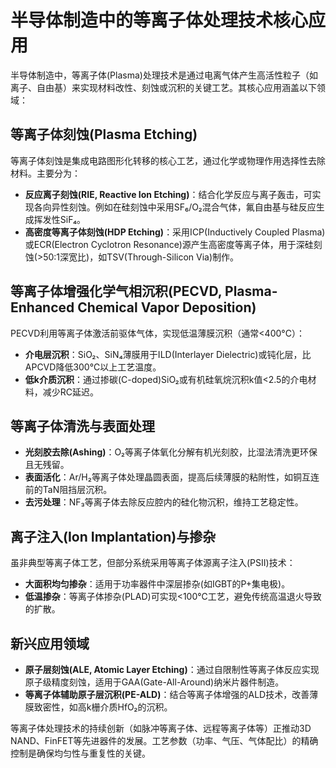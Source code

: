 # 半导体制造中的等离子体处理技术核心应用

半导体制造中，等离子体(Plasma)处理技术是通过电离气体产生高活性粒子（如离子、自由基）来实现材料改性、刻蚀或沉积的关键工艺。其核心应用涵盖以下领域：

## 等离子体刻蚀(Plasma Etching)

等离子体刻蚀是集成电路图形化转移的核心工艺，通过化学或物理作用选择性去除材料。主要分为：
- **反应离子刻蚀(RIE, Reactive Ion Etching)**：结合化学反应与离子轰击，可实现各向异性刻蚀。例如在硅刻蚀中采用SF₆/O₂混合气体，氟自由基与硅反应生成挥发性SiF₄。
- **高密度等离子体刻蚀(HDP Etching)**：采用ICP(Inductively Coupled Plasma)或ECR(Electron Cyclotron Resonance)源产生高密度等离子体，用于深硅刻蚀(>50:1深宽比)，如TSV(Through-Silicon Via)制作。

## 等离子体增强化学气相沉积(PECVD, Plasma-Enhanced Chemical Vapor Deposition)

PECVD利用等离子体激活前驱体气体，实现低温薄膜沉积（通常<400°C）：
- **介电层沉积**：SiO₂、SiN₄薄膜用于ILD(Interlayer Dielectric)或钝化层，比APCVD降低300℃以上工艺温度。
- **低k介质沉积**：通过掺碳(C-doped)SiO₂或有机硅氧烷沉积k值<2.5的介电材料，减少RC延迟。

## 等离子体清洗与表面处理

- **光刻胶去除(Ashing)**：O₂等离子体氧化分解有机光刻胶，比湿法清洗更环保且无残留。
- **表面活化**：Ar/H₂等离子体处理晶圆表面，提高后续薄膜的粘附性，如铜互连前的TaN阻挡层沉积。
- **去污处理**：NF₃等离子体去除反应腔内的硅化物沉积，维持工艺稳定性。

## 离子注入(Ion Implantation)与掺杂

虽非典型等离子体工艺，但部分系统采用等离子体源离子注入(PSII)技术：
- **大面积均匀掺杂**：适用于功率器件中深层掺杂(如IGBT的P+集电极)。
- **低温掺杂**：等离子体掺杂(PLAD)可实现<100℃工艺，避免传统高温退火导致的扩散。

## 新兴应用领域

- **原子层刻蚀(ALE, Atomic Layer Etching)**：通过自限制性等离子体反应实现原子级精度刻蚀，适用于GAA(Gate-All-Around)纳米片器件制造。
- **等离子体辅助原子层沉积(PE-ALD)**：结合等离子体增强的ALD技术，改善薄膜致密性，如高k栅介质HfO₂的沉积。

等离子体处理技术的持续创新（如脉冲等离子体、远程等离子体等）正推动3D NAND、FinFET等先进器件的发展。工艺参数（功率、气压、气体配比）的精确控制是确保均匀性与重复性的关键。